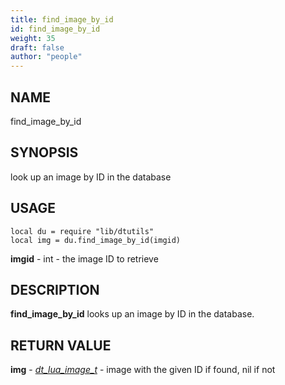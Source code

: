 ```yaml
---
title: find_image_by_id
id: find_image_by_id
weight: 35
draft: false
author: "people"
---
```


## NAME

find_image_by_id

## SYNOPSIS

look up an image by ID in the database

## USAGE
```
local du = require "lib/dtutils"
local img = du.find_image_by_id(imgid)
```
**imgid** - int - the image ID to retrieve  

## DESCRIPTION

**find_image_by_id** looks up an image by ID in the database.

## RETURN VALUE

**img** - _[dt_lua_image_t](../../../lua.api.manual/types/dt_lua_image_t.md)_ - image with the given ID if found, nil if not

